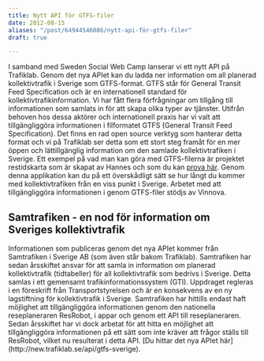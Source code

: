 ```yaml
---
title: Nytt API för GTFS-filer
date: 2012-08-15
aliases: "/post/64944546086/nytt-api-för-gtfs-filer"
draft: true

---
```


I samband med Sweden Social Web Camp lanserar vi ett nytt API på Trafiklab. Genom det nya APIet kan du ladda ner information om all planerad kollektivtrafik i Sverige som GTFS-format. GTFS står för General Transit Feed Specification och är en internationell standard för kollektivtrafikinformation.
Vi har fått flera förfrågningar om tillgång till informationen som samlats in för att skapa olika typer av tjänster. Utifrån behoven hos dessa aktörer och internationell praxis har vi valt att tillgängliggöra informationen i filformatet GTFS (General Transit Feed Specification). Det finns en rad open source verktyg som hanterar detta format och vi på Trafiklab ser detta som ett stort steg framåt för en mer öppen och lättillgänglig information om den samlade kollektivtrafiken i Sverige.
Ett exempel på vad man kan göra med GTFS-filerna är projektet restidskarta som är skapat av Hannes och som du kan [prova här](http://www.trafiklab.se/projekt/restidskarta). Genom denna applikation kan du på ett överskådligt sätt se hur långt du kommer med kollektivtrafiken från en viss punkt i Sverige.
Arbetet med att tillgängliggöra informationen i genom GTFS-filer stödjs av Vinnova.
 <h2>Samtrafiken - en nod för information om Sveriges kollektivtrafik</h2>
Informationen som publiceras genom det nya APIet kommer från Samtrafiken i Sverige AB (som även står bakom Trafiklab). Samtrafiken har sedan årsskiftet ansvar för att samla in information om planerad kollektivtrafik (tidtabeller) för all kollektivtrafik som bedrivs i Sverige. Detta samlas i ett gemensamt trafikinformationssystem (GTI). Uppdraget regleras i en föreskrift från Transportstyrelsen och är en konsekvens av en ny lagstiftning för kollektivtrafik i Sverige.
Samtrafiken har hittills endast haft möjlighet att tillgängliggöra informationen genom den nationella reseplaneraren ResRobot, i appar och genom ett  API till reseplaneraren. Sedan årsskiftet har vi dock arbetat för att hitta en möjlighet att tillgängliggöra informationen på ett sätt som inte kräver att frågor ställs till ResRobot, vilket nu resulterat i detta API.
[Du hittar det nya APIet här](http://new.trafiklab.se/api/gtfs-sverige).
 
